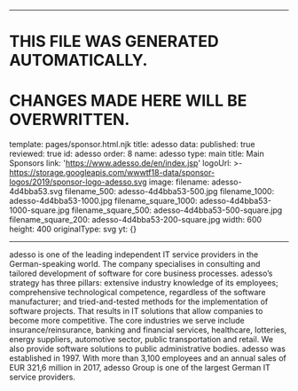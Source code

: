 ----

# THIS FILE WAS GENERATED AUTOMATICALLY.
# CHANGES MADE HERE WILL BE OVERWRITTEN.

template: pages/sponsor.html.njk
title: adesso
data:
  published: true
  reviewed: true
  id: adesso
  order: 8
  name: adesso
  type: main
  title: Main Sponsors
  link: 'https://www.adesso.de/en/index.jsp'
  logoUrl: >-
    https://storage.googleapis.com/wwwtf18-data/sponsor-logos/2019/sponsor-logo-adesso.svg
  image:
    filename: adesso-4d4bba53.svg
    filename_500: adesso-4d4bba53-500.jpg
    filename_1000: adesso-4d4bba53-1000.jpg
    filename_square_1000: adesso-4d4bba53-1000-square.jpg
    filename_square_500: adesso-4d4bba53-500-square.jpg
    filename_square_200: adesso-4d4bba53-200-square.jpg
    width: 600
    height: 400
    originalType: svg
yt: {}

----

adesso is one of the leading independent IT service providers in the
German-speaking world. The company specialises in consulting and  tailored
development of software for core business processes. adesso’s strategy has
three pillars:  extensive industry knowledge of its employees; comprehensive
technological competence, regardless of the software manufacturer; and
tried-and-tested methods for the implementation of software projects. That
results in IT solutions that allow companies to become more competitive. The
core industries we serve include insurance/reinsurance, banking and financial
services, healthcare, lotteries, energy suppliers, automotive sector, public
transportation and retail. We also provide software solutions to public
administrative bodies. adesso was established in 1997. With more than 3,100
employees and an annual sales of EUR 321,6 million in 2017, adesso Group is one
of the largest German IT service providers.